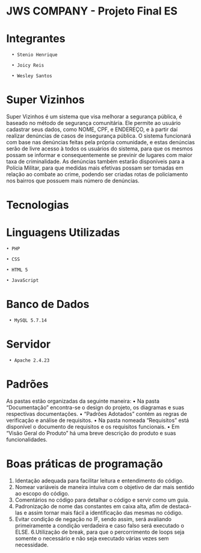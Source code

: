# JWS COMPANY - Projeto Final ES
# Integrantes
      • Stenio Henrique
  
      • Joicy Reis 

      • Wesley Santos
# Super Vizinhos
Super Vizinhos é um sistema que visa melhorar a segurança pública, é baseado no método de segurança comunitária.
Ele permite ao usuário cadastrar seus dados, como NOME, CPF, e ENDEREÇO, e à partir daí realizar
denúncias de casos de insegurança pública.
O sistema funcionará com base nas denúncias feitas pela própria comunidade, e estas denúncias serão de livre acesso à todos os usuários do sistema, para que os mesmos possam se informar e consequentemente se previnir de lugares com maior taxa de criminalidade.
As denúncias também estarão disponíveis para a Polícia Militar, para que medidas mais efetivas possam ser tomadas em relação ao combate ao crime, podendo ser criadas rotas de policiamento nos bairros que possuem mais número de denúncias.
# Tecnologias
  # Linguagens Utilizadas
    • PHP

    • CSS

    • HTML 5

    • JavaScript

  # Banco de Dados
     • MySQL 5.7.14

  # Servidor
     • Apache 2.4.23
     
# Padrões
As pastas estão organizadas da seguinte maneira:
      • Na pasta “Documentação” encontra-se o design do projeto, os diagramas e suas respectivas documentações.
      • “Padrões Adotados” contém as regras de verificação e análise de requisitos.
      • Na pasta nomeada “Requisitos” está disponível o documento de requisitos e os requisitos funcionais.
      • Em “Visão Geral do Produto” há uma breve descrição do produto e suas funcionalidades.
      
# Boas práticas de programação

1. Identação adequada para facilitar leitura e entendimento do código.
2. Nomear variáveis de maneira intuiva com o objetivo de dar mais sentido ao escopo do código.
3. Comentários no código para detalhar o código e servir como um guia.
4. Padronização de nome das constantes em caixa alta, afim de destacá-las e assim tornar mais fácil a identificação das mesmas no código.
5. Evitar condição de negação no IF, sendo assim, será avaliando primeiramente a condição verdadeira e caso falso será executado o ELSE.
6.Utilização de break, para que o percorrimento de loops seja somente o necessário e não seja executado várias vezes sem necessidade.


